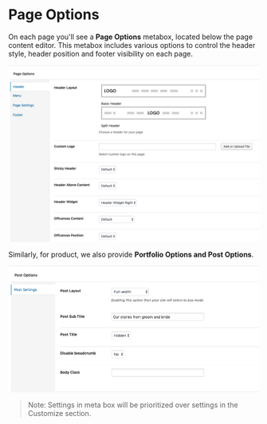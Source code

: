 # Page Options

On each page you'll see a **Page Options** metabox, located below the page content editor. This metabox includes various options to control the header style, header position and footer visibility on each page.

![Page Options](images/page-options.png)

Similarly, for product, we also provide **Portfolio Options and Post Options**.

![Product Options](images/post-options.png)

> Note: Settings in meta box will be prioritized over settings in the Customize section.